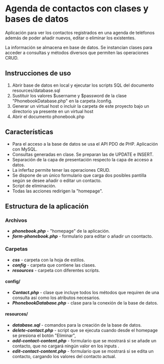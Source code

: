 # Agenda de contactos con clases y bases de datos
Aplicación para ver los contactos registrados en una agenda de teléfonos además de poder añadir nuevos, editar o eliminar los existentes.

La información se almacena en base de datos. Se instancian clases para acceder a consultas y métodos diversos que permiten las operaciones CRUD.

## Instrucciones de uso

1. Abrir base de datos en local y ejecutar los scripts SQL del documento resources/database.sql
2. Sustituir los valores $username y $password de la clase "PhonebookDatabase.php" en la carpeta /config.
3. Generar un virtual host o incluir la carpeta de este proyecto bajo un directorio ya presente en un virtual host
4. Abrir el documento phonebook.php

## Características

* Para el acceso a la base de datos se usa el API PDO de PHP. Aplicación con MySQL.
* Consultas generadas en clase. Se preparan las de UPDATE e INSERT.
* Separación de la capa de presentación respecto la capa de acceso a datos.
* La inferfaz permite tener las operaciones CRUD.
* Se dispone de un único formulario que carga dos posibles pantilla según se desee añadir o editar un contacto.
* Script de eliminación.
* Todas las acciones redirigen la "homepage".

## Estructura de la aplicación

### Archivos

  * _**phonebook.php**_ - "homepage" de la aplicación.
  * **_form-phonebook.php_** - formulario para editar o añadir un coontacto.

### Carpetas

* _**css**_ - carpeta con la hoja de estilos.
* **_config_** - carpeta que contiene las clases.
* **_resources_** - carpeta con diferentes scripts.

#### config/ 
* _**Contact.php**_ - clase que incluye todos los métodos que requiren de una consulta así como los atributos necesarios.
* _**PhonebookDatabase.php**_ - clase para la conexión de la base de datos. 

#### resources/
* _**database.sql**_ - comandos para la creación de la base de datos.
* _**delete-contact.php**_ - script que se ejecuta cuando desde el homepage se presiona el botón "Eliminar",
* _**add-contact-content.php**_ - formulario que se mostrará si se añade un contacto, que no cargará ningún valor en los inputs .
* _**edit-contact-content.php**_ - formulario que se mostrará si se edita un contacto, cargando los valores del contacto actual.